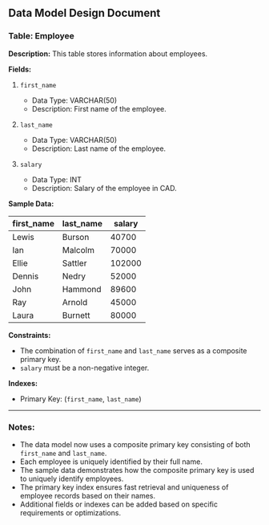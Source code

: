## Data Model Design Document

### Table: Employee

**Description:** This table stores information about employees.

**Fields:**

1. `first_name`
   - Data Type: VARCHAR(50)
   - Description: First name of the employee.
   
2. `last_name`
   - Data Type: VARCHAR(50)
   - Description: Last name of the employee.
   
3. `salary`
   - Data Type: INT
   - Description: Salary of the employee in CAD.

**Sample Data:**

| first_name | last_name | salary  |
|------------|-----------|---------|
| Lewis      | Burson    | 40700   |
| Ian        | Malcolm   | 70000   |
| Ellie      | Sattler   | 102000  |
| Dennis     | Nedry     | 52000   |
| John       | Hammond   | 89600   |
| Ray        | Arnold    | 45000   |
| Laura      | Burnett   | 80000   |

**Constraints:**

- The combination of `first_name` and `last_name` serves as a composite primary key.
- `salary` must be a non-negative integer.

**Indexes:**

- Primary Key: (`first_name`, `last_name`)

---

### Notes:

- The data model now uses a composite primary key consisting of both `first_name` and `last_name`.
- Each employee is uniquely identified by their full name.
- The sample data demonstrates how the composite primary key is used to uniquely identify employees.
- The primary key index ensures fast retrieval and uniqueness of employee records based on their names.
- Additional fields or indexes can be added based on specific requirements or optimizations.